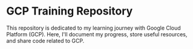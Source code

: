 # GCP Training Repository

This repository is dedicated to my learning journey with Google Cloud Platform (GCP). Here, I'll document my progress, store useful resources, and share code related to GCP.
